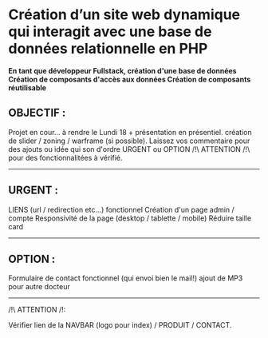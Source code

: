 # Création d’un site web dynamique qui interagit avec une base de données relationnelle en PHP

**En tant que développeur Fullstack, création d'une base de données Création de composants d'accès aux données Création de composants réutilisable**


## OBJECTIF :

Projet en cour... à rendre le Lundi 18 + présentation en présentiel. 
création de slider / zoning / warframe (si possible).
Laissez vos commentaire pour des ajouts ou idée qui son d'ordre URGENT ou OPTION
/!\ ATTENTION /!\ pour des fonctionnalitées à vérifié.

--------------------------------------------------------------------------------------------
## URGENT :

LIENS (url / redirection etc...) fonctionnel
Création d'un page admin / compte
Responsivité de la page (desktop / tablette / mobile)
Réduire taille card

--------------------------------------------------------------------------------------------
## OPTION :

Formulaire de contact fonctionnel (qui envoi bien le mail!)
ajout de MP3 pour autre docteur

--------------------------------------------------------------------------------------------
/!\ ATTENTION /!\:

Vérifier lien de la NAVBAR (logo pour index) / PRODUIT / CONTACT.
